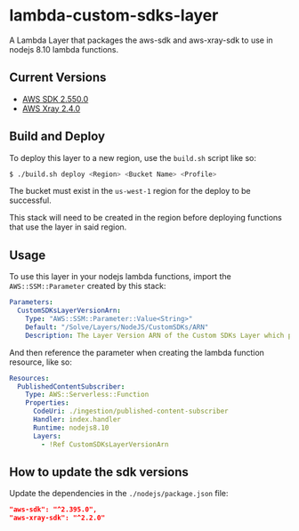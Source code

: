 # lambda-custom-sdks-layer

A Lambda Layer that packages the aws-sdk and aws-xray-sdk to use in nodejs 8.10 lambda functions.

## Current Versions

- [AWS SDK 2.550.0](https://github.com/aws/aws-sdk-js/releases/tag/v2.395.0)
- [AWS Xray 2.4.0](https://github.com/aws/aws-xray-sdk-node/releases/tag/aws-xray-sdk%402.2.0)

## Build and Deploy

To deploy this layer to a new region, use the `build.sh` script like so:

```bash
$ ./build.sh deploy <Region> <Bucket Name> <Profile>
```

The bucket must exist in the `us-west-1` region for the deploy to be successful.

This stack will need to be created in the region before deploying functions that use the layer in said region.

## Usage

To use this layer in your nodejs lambda functions, import the `AWS::SSM::Parameter` created by this stack:

```yaml
Parameters:
  CustomSDKsLayerVersionArn:
    Type: "AWS::SSM::Parameter::Value<String>"
    Default: "/Solve/Layers/NodeJS/CustomSDKs/ARN"
    Description: The Layer Version ARN of the Custom SDKs Layer which packages aws-sdk and aws-xray-sdk
```

And then reference the parameter when creating the lambda function resource, like so:

```yaml
Resources:
  PublishedContentSubscriber:
    Type: AWS::Serverless::Function
    Properties:
      CodeUri: ./ingestion/published-content-subscriber
      Handler: index.handler
      Runtime: nodejs8.10
      Layers:
        - !Ref CustomSDKsLayerVersionArn
```

## How to update the sdk versions

Update the dependencies in the `./nodejs/package.json` file:

```json
"aws-sdk": "^2.395.0",
"aws-xray-sdk": "^2.2.0"
```

